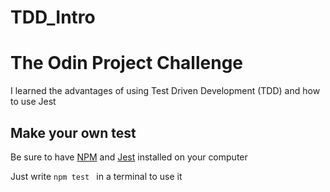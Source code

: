 # TDD_Intro


<h1> The Odin Project Challenge </h1>

<p> I learned the advantages of using Test Driven Development (TDD) and how to use Jest </p>

<h2> Make your own test </h2>
<p> Be sure to have <a href="https://radixweb.com/blog/installing-npm-and-nodejs-on-windows-and-mac" target="_blank">NPM</a> and <a href="https://jestjs.io/docs/getting-started" target="_blank">Jest</a> installed on your computer </p>

<p> Just write <code>npm test </code> in a terminal to use it </p>



